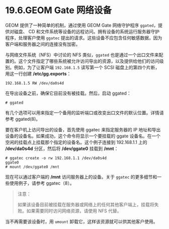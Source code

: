 # 19.6.GEOM Gate 网络设备

GEOM 提供了一种简单的机制，通过使用 GEOM Gate 网络守护程序 `ggated`，提供对磁盘、 CD 和文件系统等设备的远程访问。拥有设备的系统运行服务器守护程序，处理客户使用 `ggatec` 提出的请求。这些设备不应包含任何敏感数据，因为客户端和服务器之间的连接没有加密。

与网络文件系统（NFS）中讨论的 NFS 类似，`ggated` 也是通过一个出口文件来配置的。这个文件指定了哪些系统被允许访问导出的资源，以及提供给他们的访问级别。例如，为了让客户端 `192.168.1.5` 读写第一个 SCSI 磁盘上的第四个片断，用这一行创建 **/etc/gg.exports**：

```
192.168.1.5 RW /dev/da0s4d
```

在导出设备之前，确保它目前没有被挂载。然后，启动 ggated：

```
# ggated
```

有几个选项可以用来指定一个备用的监听端口或改变出口文件的默认位置。详情请参考 ggated(8)。

要在客户机上访问导出的设备，首先使用 ggatec 来指定服务器的 IP 地址和导出设备的设备名。如果成功，这个命令将显示一个要挂载的 ggate 设备名。在一个空闲的挂载点上挂载那个指定的设备名。这个例子连接到 192.168.1.1 上的 **/dev/da0s4d** 分区，然后将 **/dev/ggate0** 挂载到 **/mnt**：

```
# ggatec create -o rw 192.168.1.1 /dev/da0s4d
ggate0
# mount /dev/ggate0 /mnt
```

现在可以通过客户端的 **/mnt** 访问服务器上的设备。关于 `ggatec` 的更多细节和一些使用例子，请参考 ggatec（8）。

> 注意：
>
> 如果该设备目前被挂载在服务器或网络上的任何其他客户端上，挂载将失败。如果需要同时访问网络资源，请使用 NFS 代替。

当不再需要该设备时，用 `umount` 卸载它，这样该资源就可以供其他客户使用。
